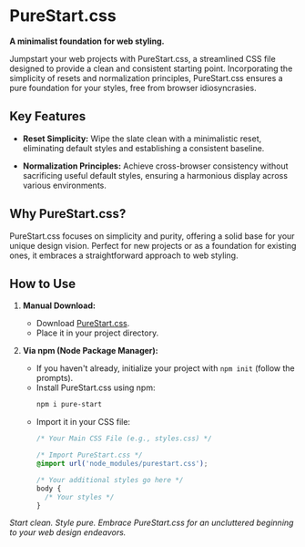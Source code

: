 # PureStart.css

**A minimalist foundation for web styling.**

Jumpstart your web projects with PureStart.css, a streamlined CSS file designed to provide a clean and consistent starting point. Incorporating the simplicity of resets and normalization principles, PureStart.css ensures a pure foundation for your styles, free from browser idiosyncrasies.

## Key Features

- **Reset Simplicity:** Wipe the slate clean with a minimalistic reset, eliminating default styles and establishing a consistent baseline.
  
- **Normalization Principles:** Achieve cross-browser consistency without sacrificing useful default styles, ensuring a harmonious display across various environments.

## Why PureStart.css?

PureStart.css focuses on simplicity and purity, offering a solid base for your unique design vision. Perfect for new projects or as a foundation for existing ones, it embraces a straightforward approach to web styling.

## How to Use

1. **Manual Download:**
   - Download [PureStart.css](https://github.com/sohail-ansari02/pure-start/blob/main/pure-start.css).
   - Place it in your project directory.

2. **Via npm (Node Package Manager):**
   - If you haven't already, initialize your project with `npm init` (follow the prompts).
   - Install PureStart.css using npm:
     ```bash
     npm i pure-start
     ```
   - Import it in your CSS file:
     ```css
     /* Your Main CSS File (e.g., styles.css) */

     /* Import PureStart.css */
     @import url('node_modules/purestart.css');

     /* Your additional styles go here */
     body {
       /* Your styles */
     }
     ```

*Start clean. Style pure. Embrace PureStart.css for an uncluttered beginning to your web design endeavors.*
